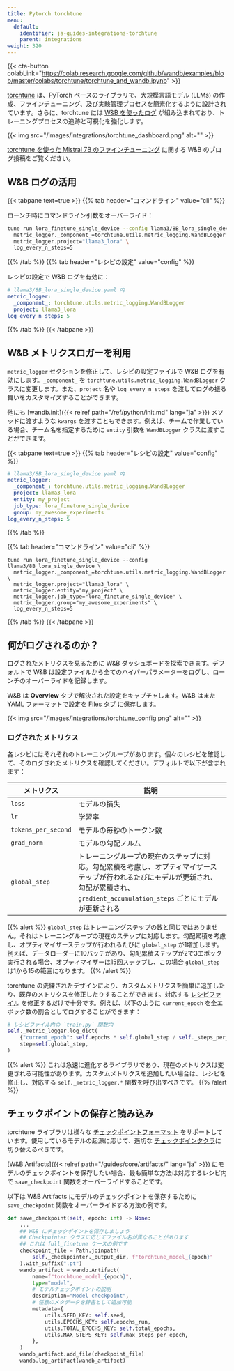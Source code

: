 ```yaml
---
title: Pytorch torchtune
menu:
  default:
    identifier: ja-guides-integrations-torchtune
    parent: integrations
weight: 320
---
```


{{< cta-button colabLink="https://colab.research.google.com/github/wandb/examples/blob/master/colabs/torchtune/torchtune_and_wandb.ipynb" >}}

[torchtune](https://pytorch.org/torchtune/stable/index.html) は、PyTorch ベースのライブラリで、大規模言語モデル (LLMs) の作成、ファインチューニング、及び実験管理プロセスを簡素化するように設計されています。さらに、torchtune には [W&B を使ったログ](https://pytorch.org/torchtune/stable/deep_dives/wandb_logging.html) が組み込まれており、トレーニングプロセスの追跡と可視化を強化します。

{{< img src="/images/integrations/torchtune_dashboard.png" alt="" >}}

[torchtune を使った Mistral 7B のファインチューニング](https://wandb.ai/capecape/torchtune-mistral/reports/torchtune-The-new-PyTorch-LLM-fine-tuning-library---Vmlldzo3NTUwNjM0) に関する W&B のブログ投稿をご覧ください。

## W&B ログの活用

{{< tabpane text=true >}}
{{% tab header="コマンドライン" value="cli" %}}

ローンチ時にコマンドライン引数をオーバーライド：

```bash
tune run lora_finetune_single_device --config llama3/8B_lora_single_device \
  metric_logger._component_=torchtune.utils.metric_logging.WandBLogger \
  metric_logger.project="llama3_lora" \
  log_every_n_steps=5
```

{{% /tab %}}
{{% tab header="レシピの設定" value="config" %}}

レシピの設定で W&B ログを有効に：

```yaml
# llama3/8B_lora_single_device.yaml 内
metric_logger:
  _component_: torchtune.utils.metric_logging.WandBLogger
  project: llama3_lora
log_every_n_steps: 5
```

{{% /tab %}}
{{< /tabpane >}}

## W&B メトリクスロガーを利用

`metric_logger` セクションを修正して、レシピの設定ファイルで W&B ログを有効にします。`_component_` を `torchtune.utils.metric_logging.WandBLogger` クラスに変更します。また、`project` 名や `log_every_n_steps` を渡してログの振る舞いをカスタマイズすることができます。

他にも [wandb.init]({{< relref path="/ref/python/init.md" lang="ja" >}}) メソッドに渡すような `kwargs` を渡すこともできます。例えば、チームで作業している場合、チーム名を指定するために `entity` 引数を `WandBLogger` クラスに渡すことができます。

{{< tabpane text=true >}}
{{% tab header="レシピの設定" value="config" %}}

```yaml
# llama3/8B_lora_single_device.yaml 内
metric_logger:
  _component_: torchtune.utils.metric_logging.WandBLogger
  project: llama3_lora
  entity: my_project
  job_type: lora_finetune_single_device
  group: my_awesome_experiments
log_every_n_steps: 5
```

{{% /tab %}}

{{% tab header="コマンドライン" value="cli" %}}

```shell
tune run lora_finetune_single_device --config llama3/8B_lora_single_device \
  metric_logger._component_=torchtune.utils.metric_logging.WandBLogger \
  metric_logger.project="llama3_lora" \
  metric_logger.entity="my_project" \
  metric_logger.job_type="lora_finetune_single_device" \
  metric_logger.group="my_awesome_experiments" \
  log_every_n_steps=5
```

{{% /tab %}}
{{< /tabpane >}}

## 何がログされるのか？

ログされたメトリクスを見るために W&B ダッシュボードを探索できます。デフォルトで W&B は設定ファイルから全てのハイパーパラメーターをログし、ローンチのオーバーライドを記録します。

W&B は **Overview** タブで解決された設定をキャプチャします。W&B はまた YAML フォーマットで設定を [Files タブ](https://wandb.ai/capecape/torchtune/runs/joyknwwa/files) に保存します。

{{< img src="/images/integrations/torchtune_config.png" alt="" >}}

### ログされたメトリクス

各レシピにはそれぞれのトレーニングループがあります。個々のレシピを確認して、そのログされたメトリクスを確認してください。デフォルトで以下が含まれます：

| メトリクス | 説明 |
| --- | --- |
| `loss` | モデルの損失 |
| `lr` | 学習率 |
| `tokens_per_second` | モデルの毎秒のトークン数 |
| `grad_norm` | モデルの勾配ノルム |
| `global_step` | トレーニングループの現在のステップに対応。勾配累積を考慮し、オプティマイザーステップが行われるたびにモデルが更新され、勾配が累積され、`gradient_accumulation_steps` ごとにモデルが更新される |

{{% alert %}}
`global_step` はトレーニングステップの数と同じではありません。それはトレーニングループの現在のステップに対応します。勾配累積を考慮し、オプティマイザーステップが行われるたびに `global_step` が1増加します。例えば、データローダーに10バッチがあり、勾配累積ステップが2で3エポック実行される場合、オプティマイザーは15回ステップし、この場合 `global_step` は1から15の範囲になります。
{{% /alert %}}

torchtune の洗練されたデザインにより、カスタムメトリクスを簡単に追加したり、既存のメトリクスを修正したりすることができます。対応する [レシピファイル](https://github.com/pytorch/torchtune/tree/main/recipes) を修正するだけで十分です。例えば、以下のように `current_epoch` を全エポック数の割合としてログすることができます：

```python
# レシピファイル内の `train.py` 関数内
self._metric_logger.log_dict(
    {"current_epoch": self.epochs * self.global_step / self._steps_per_epoch},
    step=self.global_step,
)
```

{{% alert %}}
これは急速に進化するライブラリであり、現在のメトリクスは変更される可能性があります。カスタムメトリクスを追加したい場合は、レシピを修正し、対応する `self._metric_logger.*` 関数を呼び出すべきです。
{{% /alert %}}

## チェックポイントの保存と読み込み

torchtune ライブラリは様々な [チェックポイントフォーマット](https://pytorch.org/torchtune/stable/deep_dives/checkpointer.html) をサポートしています。使用しているモデルの起源に応じて、適切な [チェックポインタクラ](https://pytorch.org/torchtune/stable/deep_dives/checkpointer.html)に切り替えるべきです。

[W&B Artifacts]({{< relref path="/guides/core/artifacts/" lang="ja" >}}) にモデルのチェックポイントを保存したい場合、最も簡単な方法は対応するレシピ内で `save_checkpoint` 関数をオーバーライドすることです。

以下は W&B Artifacts にモデルのチェックポイントを保存するために `save_checkpoint` 関数をオーバーライドする方法の例です。

```python
def save_checkpoint(self, epoch: int) -> None:
    ...
    ## W&B にチェックポイントを保存しましょう
    ## Checkpointer クラスに応じてファイル名が異なることがあります
    ## これは full_finetune ケースの例です
    checkpoint_file = Path.joinpath(
        self._checkpointer._output_dir, f"torchtune_model_{epoch}"
    ).with_suffix(".pt")
    wandb_artifact = wandb.Artifact(
        name=f"torchtune_model_{epoch}",
        type="model",
        # モデルチェックポイントの説明
        description="Model checkpoint",
        # 任意のメタデータを辞書として追加可能
        metadata={
            utils.SEED_KEY: self.seed,
            utils.EPOCHS_KEY: self.epochs_run,
            utils.TOTAL_EPOCHS_KEY: self.total_epochs,
            utils.MAX_STEPS_KEY: self.max_steps_per_epoch,
        },
    )
    wandb_artifact.add_file(checkpoint_file)
    wandb.log_artifact(wandb_artifact)
```
